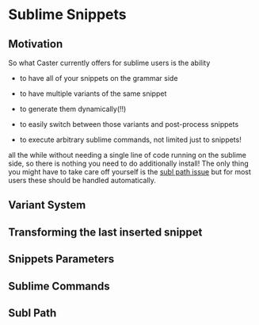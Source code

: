# Sublime Snippets

## Motivation


So what Caster currently offers for sublime users is the ability

-  to have all of your snippets on the grammar side

-  to have multiple variants of the same snippet 

-  to generate them dynamically(!!)

-  to easily switch between those variants and post-process snippets

-  to execute arbitrary sublime commands, not limited just to snippets!

all the while without needing a single line of code running on the sublime side, so there is nothing you need to do additionally install! The only thing you might have to take care off yourself is the [subl path issue](#subl-path) but for most users these should be handled automatically.


## Variant System

## Transforming the last inserted snippet

## Snippets Parameters


## Sublime Commands



## Subl Path

